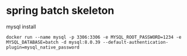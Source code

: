 # spring batch skeleton

mysql install
```
docker run --name mysql -p 3306:3306 -e MYSQL_ROOT_PASSWORD=1234 -e MYSQL_DATABASE=batch -d mysql:8.0.39 --default-authentication-plugin=mysql_native_password
```